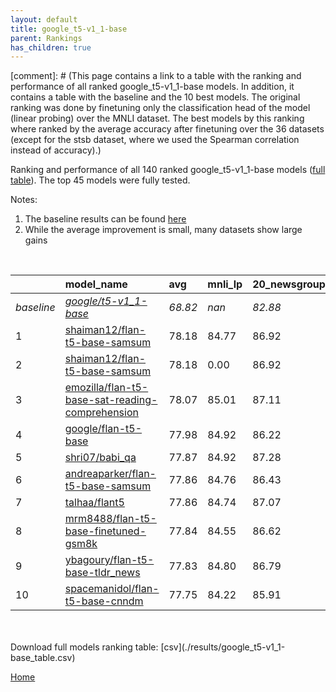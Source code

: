```yaml
---
layout: default
title: google_t5-v1_1-base
parent: Rankings
has_children: true
---
```

[comment]: # (This page contains a link to a table with the ranking and performance of all ranked google_t5-v1_1-base models. In addition, it contains a table with the baseline and the 10 best models. The original ranking was done by finetuning only the classification head of the model (linear probing) over the MNLI dataset.  The best models  by this ranking where ranked by the average accuracy after finetuning over the 36 datasets (except for the stsb dataset, where we used the Spearman correlation instead of accuracy).)

Ranking and performance of all 140 ranked google_t5-v1_1-base models ([full table](./results/google_t5-v1_1-base_table.csv)).  The top 45 models were fully tested.

Notes:
1. The baseline results can be found [here](google_t5-v1_1-base_pretrain_scores_table)
1. While the average improvement is small, many datasets show large gains

<br>


|            | model_name                                                                                                                                                                                                                                                                                                                                                                                                                                                                                                                                                                                                                                                                                                                                                     | avg     | mnli_lp   | 20_newsgroup   | ag_news   | amazon_reviews_multi   | anli    | boolq   | cb      | cola    | copa    | dbpedia   | esnli   | financial_phrasebank   | imdb    | isear   | mnli    | mrpc    | multirc   | poem_sentiment   | qnli    | qqp     | rotten_tomatoes   | rte     | sst2    | sst_5bins   | stsb    | trec_coarse   | trec_fine   | tweet_ev_emoji   | tweet_ev_emotion   | tweet_ev_hate   | tweet_ev_irony   | tweet_ev_offensive   | tweet_ev_sentiment   | wic     | wnli    | wsc     | yahoo_answers   |
|:-----------|:---------------------------------------------------------------------------------------------------------------------------------------------------------------------------------------------------------------------------------------------------------------------------------------------------------------------------------------------------------------------------------------------------------------------------------------------------------------------------------------------------------------------------------------------------------------------------------------------------------------------------------------------------------------------------------------------------------------------------------------------------------------|:--------|:----------|:---------------|:----------|:-----------------------|:--------|:--------|:--------|:--------|:--------|:----------|:--------|:-----------------------|:--------|:--------|:--------|:--------|:----------|:-----------------|:--------|:--------|:------------------|:--------|:--------|:------------|:--------|:--------------|:------------|:-----------------|:-------------------|:----------------|:-----------------|:---------------------|:---------------------|:--------|:--------|:--------|:----------------|
| *baseline* | *[google/t5-v1_1-base](google/t5-v1_1-base_pretrain_scores_table)*                                                                                                                                                                                                                                                                                                                                                                                                                                                                                                                                                                                                                                                                                             | *68.82* | *nan*     | *82.88*        | *88.18*   | *66.91*                | *38.06* | *65.57* | *55.45* | *70.18* | *40.50* | *70.77*   | *85.58* | *66.74*                | *92.99* | *71.06* | *75.51* | *72.83* | *56.14*   | *68.08*          | *89.37* | *83.60* | *86.05*           | *60.58* | *93.72* | *51.84*     | *68.79* | *93.25*       | *82.07*     | *33.46*          | *75.61*            | *51.52*         | *67.62*          | *82.61*              | *69.88*              | *55.84* | *46.90* | *48.32* | *69.26*         |
| 1          | [shaiman12/flan-t5-base-samsum](model_gain_chart?avg=9.35&mnli_lp=nan&20_newsgroup=4.04&ag_news=1.69&amazon_reviews_multi=-0.31&anli=14.85&boolq=16.72&cb=24.91&cola=10.16&copa=26.50&dbpedia=5.77&esnli=4.61&financial_phrasebank=19.66&imdb=0.27&isear=1.89&mnli=11.69&mrpc=16.63&multirc=6.14&poem_sentiment=16.54&qnli=4.02&qqp=5.90&rotten_tomatoes=4.01&rte=24.98&sst2=0.67&sst_5bins=6.07&stsb=20.81&trec_coarse=4.15&trec_fine=10.53&tweet_ev_emoji=13.39&tweet_ev_emotion=5.25&tweet_ev_hate=-2.90&tweet_ev_irony=7.00&tweet_ev_offensive=1.23&tweet_ev_sentiment=1.07&wic=14.22&wnli=9.44&wsc=20.91&yahoo_answers=4.17&model_name=shaiman12%2Fflan-t5-base-samsum&base_name=google%2Ft5-v1_1-base)                                                   | 78.18   | 84.77     | 86.92          | 89.87     | 66.60                  | 52.91   | 82.29   | 80.36   | 80.35   | 67.00   | 76.53     | 90.20   | 86.40                  | 93.26   | 72.95   | 87.19   | 89.46   | 62.27     | 84.62            | 93.39   | 89.49   | 90.06             | 85.56   | 94.38   | 57.92       | 89.60   | 97.40         | 92.60       | 46.85            | 80.86              | 48.62           | 74.62            | 83.84                | 70.95                | 70.06   | 56.34   | 69.23   | 73.43           |
| 2          | [shaiman12/flan-t5-base-samsum](model_gain_chart?avg=9.35&mnli_lp=nan&20_newsgroup=4.04&ag_news=1.69&amazon_reviews_multi=-0.31&anli=14.85&boolq=16.72&cb=24.91&cola=10.16&copa=26.50&dbpedia=5.77&esnli=4.61&financial_phrasebank=19.66&imdb=0.27&isear=1.89&mnli=11.69&mrpc=16.63&multirc=6.14&poem_sentiment=16.54&qnli=4.02&qqp=5.90&rotten_tomatoes=4.01&rte=24.98&sst2=0.67&sst_5bins=6.07&stsb=20.81&trec_coarse=4.15&trec_fine=10.53&tweet_ev_emoji=13.39&tweet_ev_emotion=5.25&tweet_ev_hate=-2.90&tweet_ev_irony=7.00&tweet_ev_offensive=1.23&tweet_ev_sentiment=1.07&wic=14.22&wnli=9.44&wsc=20.91&yahoo_answers=4.17&model_name=shaiman12%2Fflan-t5-base-samsum&base_name=google%2Ft5-v1_1-base)                                                   | 78.18   | 0.00      | 86.92          | 89.87     | 66.60                  | 52.91   | 82.29   | 80.36   | 80.35   | 67.00   | 76.53     | 90.20   | 86.40                  | 93.26   | 72.95   | 87.19   | 89.46   | 62.27     | 84.62            | 93.39   | 89.49   | 90.06             | 85.56   | 94.38   | 57.92       | 89.60   | 97.40         | 92.60       | 46.85            | 80.86              | 48.62           | 74.62            | 83.84                | 70.95                | 70.06   | 56.34   | 69.23   | 73.43           |
| 3          | [emozilla/flan-t5-base-sat-reading-comprehension](model_gain_chart?avg=9.24&mnli_lp=nan&20_newsgroup=4.23&ag_news=1.79&amazon_reviews_multi=19.99&anli=14.69&boolq=16.72&cb=23.12&cola=10.16&copa=28.50&dbpedia=6.07&esnli=-32.83&financial_phrasebank=-20.25&imdb=0.28&isear=1.76&mnli=17.94&mrpc=14.67&multirc=6.14&poem_sentiment=20.38&qnli=-2.73&qqp=6.11&rotten_tomatoes=3.54&rte=-4.24&sst2=-26.58&sst_5bins=41.62&stsb=20.81&trec_coarse=4.55&trec_fine=10.33&tweet_ev_emoji=47.47&tweet_ev_emotion=-24.70&tweet_ev_hate=24.76&tweet_ev_irony=16.33&tweet_ev_offensive=-11.87&tweet_ev_sentiment=17.22&wic=13.91&wnli=43.11&wsc=16.11&yahoo_answers=3.61&model_name=emozilla%2Fflan-t5-base-sat-reading-comprehension&base_name=google%2Ft5-v1_1-base) | 78.07   | 85.01     | 87.11          | 89.97     | 86.90                  | 52.75   | 82.29   | 78.57   | 80.35   | 69.00   | 76.83     | 52.75   | 46.49                  | 93.27   | 72.82   | 93.45   | 87.50   | 62.27     | 88.46            | 86.64   | 89.71   | 89.59             | 56.34   | 67.14   | 93.46       | 89.61   | 97.80         | 92.40       | 80.93            | 50.91              | 76.28           | 83.95            | 70.74                | 87.10                | 69.75   | 90.01   | 64.42   | 72.87           |
| 4          | [google/flan-t5-base](model_gain_chart?avg=9.16&mnli_lp=nan&20_newsgroup=3.34&ag_news=1.49&amazon_reviews_multi=0.21&anli=13.91&boolq=16.75&cb=23.12&cola=9.97&copa=34.50&dbpedia=6.90&esnli=5.37&financial_phrasebank=18.66&imdb=0.33&isear=1.37&mnli=11.74&mrpc=16.63&multirc=6.24&poem_sentiment=14.62&qnli=3.41&qqp=6.18&rotten_tomatoes=2.98&rte=24.26&sst2=0.67&sst_5bins=5.44&stsb=20.68&trec_coarse=3.95&trec_fine=10.73&tweet_ev_emoji=13.39&tweet_ev_emotion=4.62&tweet_ev_hate=3.46&tweet_ev_irony=9.04&tweet_ev_offensive=1.69&tweet_ev_sentiment=0.75&wic=14.22&wnli=9.44&wsc=5.53&yahoo_answers=4.14&model_name=google%2Fflan-t5-base&base_name=google%2Ft5-v1_1-base)                                                                           | 77.98   | 84.92     | 86.22          | 89.67     | 67.12                  | 51.97   | 82.32   | 78.57   | 80.15   | 75.00   | 77.67     | 90.95   | 85.40                  | 93.32   | 72.43   | 87.25   | 89.46   | 62.38     | 82.69            | 92.79   | 89.77   | 89.02             | 84.84   | 94.38   | 57.29       | 89.48   | 97.20         | 92.80       | 46.85            | 80.23              | 54.98           | 76.66            | 84.30                | 70.64                | 70.06   | 56.34   | 53.85   | 73.40           |
| 5          | [shri07/babi_qa](model_gain_chart?avg=9.04&mnli_lp=nan&20_newsgroup=4.40&ag_news=1.76&amazon_reviews_multi=20.39&anli=15.03&boolq=16.60&cb=21.34&cola=10.83&copa=30.50&dbpedia=5.50&esnli=-32.49&financial_phrasebank=-19.50&imdb=0.25&isear=2.22&mnli=17.85&mrpc=12.71&multirc=6.12&poem_sentiment=18.46&qnli=-4.90&qqp=6.19&rotten_tomatoes=3.26&rte=-0.01&sst2=-26.52&sst_5bins=42.54&stsb=20.78&trec_coarse=4.35&trec_fine=10.13&tweet_ev_emoji=48.10&tweet_ev_emotion=-26.35&tweet_ev_hate=21.06&tweet_ev_irony=15.87&tweet_ev_offensive=-11.69&tweet_ev_sentiment=17.52&wic=13.91&wnli=43.36&wsc=11.30&yahoo_answers=4.74&model_name=shri07%2Fbabi_qa&base_name=google%2Ft5-v1_1-base)                                                                   | 77.87   | 84.92     | 87.28          | 89.93     | 87.30                  | 53.09   | 82.17   | 76.79   | 81.02   | 71.00   | 76.27     | 53.09   | 47.24                  | 93.24   | 73.27   | 93.36   | 85.54   | 62.25     | 86.54            | 84.48   | 89.79   | 89.31             | 60.56   | 67.20   | 94.38       | 89.57   | 97.60         | 92.20       | 81.56            | 49.26              | 72.58           | 83.49            | 70.92                | 87.40                | 69.75   | 90.26   | 59.62   | 74.00           |
| 6          | [andreaparker/flan-t5-base-samsum](model_gain_chart?avg=9.04&mnli_lp=nan&20_newsgroup=3.55&ag_news=1.66&amazon_reviews_multi=0.19&anli=14.53&boolq=16.60&cb=24.91&cola=10.35&copa=25.50&dbpedia=5.73&esnli=5.31&financial_phrasebank=19.96&imdb=0.05&isear=0.59&mnli=11.74&mrpc=15.89&multirc=5.99&poem_sentiment=23.27&qnli=3.93&qqp=5.54&rotten_tomatoes=3.54&rte=23.90&sst2=-0.14&sst_5bins=5.12&stsb=20.58&trec_coarse=4.15&trec_fine=10.93&tweet_ev_emoji=12.87&tweet_ev_emotion=6.02&tweet_ev_hate=-0.04&tweet_ev_irony=7.12&tweet_ev_offensive=2.16&tweet_ev_sentiment=-0.00&wic=12.03&wnli=9.44&wsc=9.37&yahoo_answers=3.04&model_name=andreaparker%2Fflan-t5-base-samsum&base_name=google%2Ft5-v1_1-base)                                             | 77.86   | 84.76     | 86.43          | 89.83     | 67.10                  | 52.59   | 82.17   | 80.36   | 80.54   | 66.00   | 76.50     | 90.89   | 86.70                  | 93.04   | 71.64   | 87.25   | 88.73   | 62.13     | 91.35            | 93.30   | 89.14   | 89.59             | 84.48   | 93.58   | 56.97       | 89.37   | 97.40         | 93.00       | 46.33            | 81.63              | 51.48           | 74.74            | 84.77                | 69.88                | 67.87   | 56.34   | 57.69   | 72.30           |
| 7          | [talhaa/flant5](model_gain_chart?avg=9.03&mnli_lp=nan&20_newsgroup=4.19&ag_news=1.36&amazon_reviews_multi=0.23&anli=14.13&boolq=17.27&cb=23.12&cola=9.97&copa=29.50&dbpedia=6.50&esnli=5.11&financial_phrasebank=18.16&imdb=0.52&isear=1.43&mnli=11.97&mrpc=13.44&multirc=5.70&poem_sentiment=19.42&qnli=3.74&qqp=7.12&rotten_tomatoes=3.64&rte=25.34&sst2=0.09&sst_5bins=4.72&stsb=20.65&trec_coarse=4.15&trec_fine=9.53&tweet_ev_emoji=13.59&tweet_ev_emotion=4.90&tweet_ev_hate=1.07&tweet_ev_irony=7.25&tweet_ev_offensive=2.16&tweet_ev_sentiment=1.88&wic=12.97&wnli=9.44&wsc=7.45&yahoo_answers=3.38&model_name=talhaa%2Fflant5&base_name=google%2Ft5-v1_1-base)                                                                                        | 77.86   | 84.74     | 87.07          | 89.53     | 67.14                  | 52.19   | 82.84   | 78.57   | 80.15   | 70.00   | 77.27     | 90.70   | 84.90                  | 93.51   | 72.49   | 87.48   | 86.27   | 61.84     | 87.50            | 93.12   | 90.72   | 89.68             | 85.92   | 93.81   | 56.56       | 89.44   | 97.40         | 91.60       | 47.05            | 80.51              | 52.59           | 74.87            | 84.77                | 71.76                | 68.81   | 56.34   | 55.77   | 72.63           |
| 8          | [mrm8488/flan-t5-base-finetuned-gsm8k](model_gain_chart?avg=9.02&mnli_lp=nan&20_newsgroup=3.74&ag_news=1.39&amazon_reviews_multi=-0.07&anli=15.06&boolq=17.12&cb=23.12&cola=9.78&copa=26.50&dbpedia=5.17&esnli=4.78&financial_phrasebank=20.66&imdb=0.32&isear=1.24&mnli=12.42&mrpc=16.14&multirc=5.83&poem_sentiment=18.46&qnli=3.71&qqp=6.47&rotten_tomatoes=3.17&rte=24.26&sst2=0.44&sst_5bins=4.85&stsb=20.61&trec_coarse=3.95&trec_fine=8.73&tweet_ev_emoji=13.88&tweet_ev_emotion=6.16&tweet_ev_hate=-1.75&tweet_ev_irony=10.70&tweet_ev_offensive=2.74&tweet_ev_sentiment=1.28&wic=13.60&wnli=9.44&wsc=7.45&yahoo_answers=3.38&model_name=mrm8488%2Fflan-t5-base-finetuned-gsm8k&base_name=google%2Ft5-v1_1-base)                                       | 77.84   | 84.55     | 86.62          | 89.57     | 66.84                  | 53.12   | 82.69   | 78.57   | 79.96   | 67.00   | 75.93     | 90.36   | 87.40                  | 93.31   | 72.29   | 87.93   | 88.97   | 61.96     | 86.54            | 93.08   | 90.07   | 89.21             | 84.84   | 94.15   | 56.70       | 89.40   | 97.20         | 90.80       | 47.34            | 81.77              | 49.76           | 78.32            | 85.35                | 71.16                | 69.44   | 56.34   | 55.77   | 72.63           |
| 9          | [ybagoury/flan-t5-base-tldr_news](model_gain_chart?avg=9.01&mnli_lp=nan&20_newsgroup=3.91&ag_news=1.72&amazon_reviews_multi=-0.21&anli=13.38&boolq=16.39&cb=21.34&cola=11.03&copa=29.50&dbpedia=6.47&esnli=5.40&financial_phrasebank=21.16&imdb=0.44&isear=1.96&mnli=11.67&mrpc=14.91&multirc=5.68&poem_sentiment=16.54&qnli=3.96&qqp=6.70&rotten_tomatoes=3.45&rte=23.18&sst2=0.55&sst_5bins=5.31&stsb=20.88&trec_coarse=3.95&trec_fine=10.73&tweet_ev_emoji=13.94&tweet_ev_emotion=4.76&tweet_ev_hate=-1.52&tweet_ev_irony=8.14&tweet_ev_offensive=1.11&tweet_ev_sentiment=1.38&wic=12.97&wnli=9.44&wsc=10.34&yahoo_answers=3.71&model_name=ybagoury%2Fflan-t5-base-tldr_news&base_name=google%2Ft5-v1_1-base)                                               | 77.83   | 84.80     | 86.79          | 89.90     | 66.70                  | 51.44   | 81.96   | 76.79   | 81.21   | 70.00   | 77.23     | 90.98   | 87.90                  | 93.43   | 73.01   | 87.17   | 87.75   | 61.82     | 84.62            | 93.34   | 90.29   | 89.49             | 83.75   | 94.27   | 57.15       | 89.67   | 97.20         | 92.80       | 47.40            | 80.37              | 50.00           | 75.77            | 83.72                | 71.26                | 68.81   | 56.34   | 58.65   | 72.97           |
| 10         | [spacemanidol/flan-t5-base-cnndm](model_gain_chart?avg=8.93&mnli_lp=nan&20_newsgroup=3.04&ag_news=1.66&amazon_reviews_multi=0.07&anli=13.31&boolq=16.35&cb=24.91&cola=10.35&copa=23.50&dbpedia=5.87&esnli=4.80&financial_phrasebank=17.96&imdb=0.21&isear=1.76&mnli=11.14&mrpc=16.38&multirc=5.48&poem_sentiment=21.35&qnli=3.96&qqp=6.26&rotten_tomatoes=3.45&rte=19.93&sst2=0.32&sst_5bins=3.81&stsb=20.10&trec_coarse=4.55&trec_fine=9.33&tweet_ev_emoji=13.05&tweet_ev_emotion=5.18&tweet_ev_hate=-0.88&tweet_ev_irony=7.89&tweet_ev_offensive=1.81&tweet_ev_sentiment=0.22&wic=12.81&wnli=9.44&wsc=18.03&yahoo_answers=4.04&model_name=spacemanidol%2Fflan-t5-base-cnndm&base_name=google%2Ft5-v1_1-base)                                                 | 77.75   | 84.22     | 85.91          | 89.83     | 66.98                  | 51.38   | 81.93   | 80.36   | 80.54   | 64.00   | 76.63     | 90.38   | 84.70                  | 93.20   | 72.82   | 86.65   | 89.22   | 61.61     | 89.42            | 93.34   | 89.85   | 89.49             | 80.51   | 94.04   | 55.66       | 88.89   | 97.80         | 91.40       | 46.51            | 80.79              | 50.64           | 75.51            | 84.42                | 70.10                | 68.65   | 56.34   | 66.35   | 73.30           |


<br>
<br>
Download full models ranking table: [csv](./results/google_t5-v1_1-base_table.csv)

[Home](.)